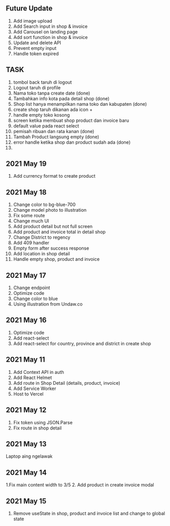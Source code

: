 ## Future Update

1. Add image upload
2. Add Search input in shop & invoice
3. Add Carousel on landing page
4. Add sort function in shop & invoice
5. Update and delete API
6. Prevent empty input
7. Handle token expired

## TASK

1. tombol back taruh di logout
2. Logout taruh di profile
3. Nama toko tanpa create date (done)
4. Tambahkan info kota pada detail shop (done)
5. Shop list hanya menampilkan nama toko dan kabupaten (done)
6. create shop taruh dikanan ada icon +
7. handle empty toko kosong
8. screen ketika membuat shop product dan invoice baru
9. default value pada react select
10. pemisah ribuan dan rata kanan (done)
11. Tambah Product langsung empty (done)
12. error handle ketika shop dan product sudah ada (done)
13.

## 2021 May 19

1. Add currency format to create product

## 2021 May 18

1. Change color to bg-blue-700
2. Change model photo to illustration
3. Fix some route
4. Change much UI
5. Add product detail but not full screen
6. Add product and invoice total in detail shop
7. Change District to regency
8. Add 409 handler
9. Empty form after success response
10. Add location in shop detail
11. Handle empty shop, product and invoice

## 2021 May 17

1. Change endpoint
2. Optimize code
3. Change color to blue
4. Using illustration from Undaw.co

## 2021 May 16

1. Optimize code
2. Add react-select
3. Add react-select for country, province and district in create shop

## 2021 May 11

1. Add Context API in auth
2. Add React Helmet
3. Add route in Shop Detail (details, product, invoice)
4. Add Service Worker
5. Host to Vercel

## 2021 May 12

1. Fix token using JSON.Parse
2. Fix route in shop detail

## 2021 May 13

Laptop aing ngelawak

## 2021 May 14

1.Fix main content width to 3/5 2. Add product in create invoice modal

## 2021 May 15

1. Remove useState in shop, product and invoice list and change to global state
